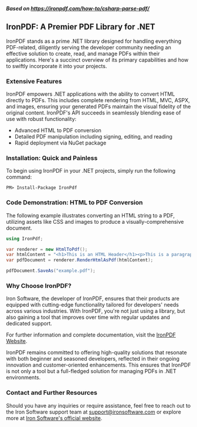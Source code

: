 ***Based on <https://ironpdf.com/how-to/csharp-parse-pdf/>***

## IronPDF: A Premier PDF Library for .NET

IronPDF stands as a prime .NET library designed for handling everything PDF-related, diligently serving the developer community needing an effective solution to create, read, and manage PDFs within their applications. Here's a succinct overview of its primary capabilities and how to swiftly incorporate it into your projects.

### Extensive Features

IronPDF empowers .NET applications with the ability to convert HTML directly to PDFs. This includes complete rendering from HTML, MVC, ASPX, and images, ensuring your generated PDFs maintain the visual fidelity of the original content. IronPDF's API succeeds in seamlessly blending ease of use with robust functionality:

- Advanced HTML to PDF conversion
- Detailed PDF manipulation including signing, editing, and reading
- Rapid deployment via NuGet package

### Installation: Quick and Painless

To begin using IronPDF in your .NET projects, simply run the following command:

```plaintext
PM> Install-Package IronPdf
```

### Code Demonstration: HTML to PDF Conversion

The following example illustrates converting an HTML string to a PDF, utilizing assets like CSS and images to produce a visually-comprehensive document.

```csharp
using IronPdf;

var renderer = new HtmlToPdf();
var htmlContent = "<h1>This is an HTML Header</h1><p>This is a paragraph in HTML.</p>";
var pdfDocument = renderer.RenderHtmlAsPdf(htmlContent);

pdfDocument.SaveAs("example.pdf");
```

### Why Choose IronPDF?

Iron Software, the developer of IronPDF, ensures that their products are equipped with cutting-edge functionality tailored for developers' needs across various industries. With IronPDF, you're not just using a library, but also gaining a tool that improves over time with regular updates and dedicated support.

For further information and complete documentation, visit the [IronPDF Website](https://ironpdf.com).

IronPDF remains committed to offering high-quality solutions that resonate with both beginner and seasoned developers, reflected in their ongoing innovation and customer-oriented enhancements. This ensures that IronPDF is not only a tool but a full-fledged solution for managing PDFs in .NET environments.

### Contact and Further Resources

Should you have any inquiries or require assistance, feel free to reach out to the Iron Software support team at [support@ironsoftware.com](mailto:support@ironsoftware.com) or explore more at [Iron Software's official website](https://www.ironsoftware.com).